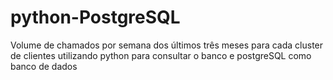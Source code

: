 # python-PostgreSQL
Volume de chamados por semana dos últimos três meses para cada cluster de clientes utilizando python para consultar o banco e postgreSQL como banco de dados
